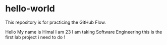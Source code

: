 # hello-world
This repository is for practicing the GitHub Flow.

Hello My name is Himal
I am 23 
I am taking Software Engineering 
this is the first lab project i need to do !

